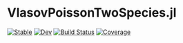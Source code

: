 # VlasovPoissonTwoSpecies.jl

[![Stable](https://img.shields.io/badge/docs-stable-blue.svg)](https://pnavaro.github.io/VlasovPoissonTwoSpecies.jl/stable/)
[![Dev](https://img.shields.io/badge/docs-dev-blue.svg)](https://pnavaro.github.io/VlasovPoissonTwoSpecies.jl/dev/)
[![Build Status](https://github.com/pnavaro/VlasovPoissonTwoSpecies.jl/actions/workflows/CI.yml/badge.svg?branch=main)](https://github.com/pnavaro/VlasovPoissonTwoSpecies.jl/actions/workflows/CI.yml?query=branch%3Amain)
[![Coverage](https://codecov.io/gh/pnavaro/VlasovPoissonTwoSpecies.jl/branch/main/graph/badge.svg)](https://codecov.io/gh/pnavaro/VlasovPoissonTwoSpecies.jl)
